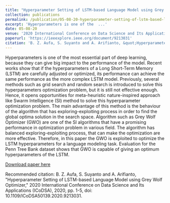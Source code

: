 ```yaml
---
title: "Hyperparameter Setting of LSTM-based Language Model using Grey Wolf Optimizer,"
collection: publications
permalink: /publication/05-08-20-hyperparameter-setting-of-lstm-based-language-model-using-grey-wolf-optimizer,
excerpt: 'Hyperparameters is one of the  ...'
date: 05-08-20
venue: '2020 International Conference on Data Science and Its Applications (ICoDSA)'
paperurl: 'https://ieeexplore.ieee.org/document/9213031'
citation: 'B. Z. Aufa, S. Suyanto and A. Arifianto, &quot;Hyperparameter Setting of LSTM-based Language Model using Grey Wolf Optimizer,&quot; 2020 International Conference on Data Science and Its Applications (ICoDSA), 2020, pp. 1-5, doi: 10.1109/ICoDSA50139.2020.9213031.'
---
```

Hyperparameters is one of the most essential part of deep learning, because they can give big impact to the performance of the model. Recent works show that if the hyperparameters of a Long Short-Term Memory (LSTM) are carefully adjusted or optimized, its performance can achieve the same performance as the more complex LSTM model. Previously, several methods such as grid search and random search is introduced to solve this hyperparameters optimization problem, but it is still not effective enough. Hence, it opens opportunities for meta-heuristic nature-inspired approach like Swarm Intelligence (SI) method to solve this hyperparameter optimization problem. The main advantage of this method is the behaviour of the algorithm that has exploring-exploiting process in order to find the global optima solution in the search space. Algorithm such as Grey Wolf Optimizer (GWO) are one of the SI algorithms that have a promising performance in optimization problem in various field. The algorithm has balanced exploring-exploiting process, that can make the optimization are more effective. Therefore, in this paper the GWO is exploited to optimize the LSTM hyperparameters for a language modeling task. Evaluation for the Penn Tree Bank dataset shows that GWO is capable of giving an optimum hyperparameters of the LSTM.

[Download paper here](https://drive.google.com/file/d/1Xfv5rJMol8e_iTepGUht2rFfDyFoS1m_/view)

Recommended citation: B. Z. Aufa, S. Suyanto and A. Arifianto, "Hyperparameter Setting of LSTM-based Language Model using Grey Wolf Optimizer," 2020 International Conference on Data Science and Its Applications (ICoDSA), 2020, pp. 1-5, doi: 10.1109/ICoDSA50139.2020.9213031.
